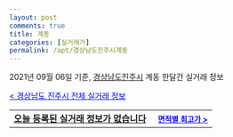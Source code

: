 ```yaml
---
layout: post
comments: true
title: 계동
categories: [실거래가]
permalink: /apt/경상남도진주시계동
---
```


2021년 09월 06일 기준, <a href="/apt/경상남도진주시">경상남도진주시</a> 계동 한달간 실거래 정보

<a style="color: blue;" href="/apt/경상남도진주시">< 경상남도 진주시 전체 실거래 정보</a>
<!---- start ---->
<table>
  <tr>
    <td colspan="4" style="font-weight: bold;"><a href="/apt/경상남도진주시계동{name_without_space}">오늘 등록된 실거래 정보가 없습니다</a> &nbsp;&nbsp;&nbsp; <a style="color: blue; font-size: smaller;" href="/apt/경상남도진주시계동{name_without_space}">면적별 최고가 ></a></td>
  </tr>
    
</table>
<!---- end ---->
    